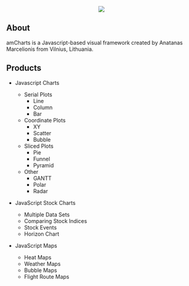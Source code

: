 <p align="center">
  <img src="https://avatars1.githubusercontent.com/u/1116146?s=460&v=4"></img>
</p>

## About
amCharts is a Javascript-based visual framework created by Anatanas Marcelionis from Vilnius, Lithuania.

## Products
* Javascript Charts
  * Serial Plots
    * Line
    * Column
    * Bar
  * Coordinate Plots
    * XY
    * Scatter
    * Bubble
  * Sliced Plots
    * Pie
    * Funnel
    * Pyramid
  * Other 
    * GANTT
    * Polar
    * Radar
    
* JavaScript Stock Charts
  * Multiple Data Sets
  * Comparing Stock Indices
  * Stock Events
  * Horizon Chart
  
* JavaScript Maps
  * Heat Maps
  * Weather Maps
  * Bubble Maps
  * Flight Route Maps
  


